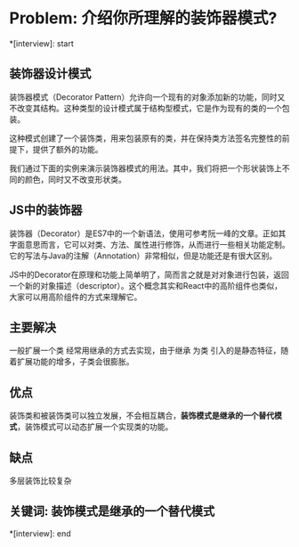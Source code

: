 # Problem: 介绍你所理解的装饰器模式?

*[interview]: start
## 装饰器设计模式
装饰器模式（Decorator Pattern）允许向一个现有的对象添加新的功能，同时又不改变其结构。这种类型的设计模式属于结构型模式，它是作为现有的类的一个包装。

这种模式创建了一个装饰类，用来包装原有的类，并在保持类方法签名完整性的前提下，提供了额外的功能。

我们通过下面的实例来演示装饰器模式的用法。其中，我们将把一个形状装饰上不同的颜色，同时又不改变形状类。

## JS中的装饰器
装饰器（Decorator）是ES7中的一个新语法，使用可参考阮一峰的文章。正如其字面意思而言，它可以对类、方法、属性进行修饰，从而进行一些相关功能定制。它的写法与Java的注解（Annotation）非常相似，但是功能还是有很大区别。

JS中的Decorator在原理和功能上简单明了，简而言之就是对对象进行包装，返回一个新的对象描述（descriptor）。这个概念其实和React中的高阶组件也类似，大家可以用高阶组件的方式来理解它。

## 主要解决
一般扩展一个类 经常用继承的方式去实现，由于继承 为类 引入的是静态特征，随着扩展功能的增多，子类会很膨胀。

## 优点
装饰类和被装饰类可以独立发展，不会相互耦合，**装饰模式是继承的一个替代模式**，装饰模式可以动态扩展一个实现类的功能。

## 缺点
多层装饰比较复杂

## 关键词: 装饰模式是继承的一个替代模式
*[interview]: end
